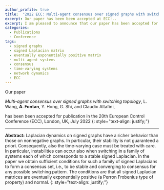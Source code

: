 ```yaml
---
author_profile: true
title:  "2022 ECC: Multi-agent consensus over signed graphs with switching topology"
excerpt: Our paper has been been accepted at ECC!..
excerpt: I am pleased to announce that our paper has been accepted for publication in the SIAM Journal on Matrix Analysis and Applications..
categories:
  - Publications
  - Conference
tags:
  - signed graphs
  - signed Laplacian matrix
  - eventually exponentially positive matrix
  - multi-agent systems
  - consensus
  - time-varying systems
  - network dynamics
  - ECC
---
```


Our paper

*Multi-agent consensus over signed graphs with switching topology*, L. Wang, **A. Fontan**, Y. Hong, G. Shi, and Claudio Altafini, 

has been been accepted for publication in the 20th European Control Conference (ECC), London, UK, July 2022
{: style="text-align: justify;"}

---
**Abstract:** Laplacian dynamics on signed graphs have a richer behavior than those on nonnegative graphs. In particular, their stability is not guaranteed a priori. Consequently, also the time-varying case must be treated with care. In particular, instabilities can occur also when switching in a family of systems each of which corresponds to a stable signed Laplacian. In the paper we obtain sufficient conditions for such a family of signed Laplacians to form a consensus set, i.e., to be stable and converging to consensus for any possible switching pattern. The conditions are that all signed Laplacian matrices are eventually exponentially positive (a Perron Frobenius type of property) and normal.
{: style="text-align: justify;"}
